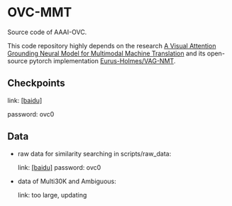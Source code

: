 # OVC-MMT
Source code of AAAI-OVC.

This code repository highly depends on the research [A Visual Attention Grounding Neural Model for Multimodal Machine Translation](https://arxiv.org/abs/1808.08266) and its open-source pytorch implementation [Eurus-Holmes/VAG-NMT](https://github.com/Eurus-Holmes/VAG-NMT).

## Checkpoints

link: [[baidu]](https://pan.baidu.com/s/1KHEkKK6wKOzSmxVxkylRzQ) 

password: ovc0

## Data 

- raw data for similarity searching in scripts/raw_data: 

  link: [[baidu]](https://pan.baidu.com/s/1sw-yGQWUi9qHbyuIfU7SpQ)
  password: ovc0

- data of Multi30K and Ambiguous:

  link: too large, updating

  